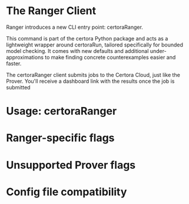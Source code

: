 # The Ranger Client

Ranger introduces a new CLI entry point: certoraRanger.

This command is part of the certora Python package and acts as a lightweight wrapper around certoraRun, 
tailored specifically for bounded model checking. 
It comes with new defaults and additional under-approximations to make finding concrete counterexamples easier and faster.

The certoraRanger client submits jobs to the Certora Cloud, just like the Prover. You'll receive a dashboard link with the results once the job is submitted

# Usage: certoraRanger

# Ranger-specific flags

# Unsupported Prover flags

# Config file compatibility
